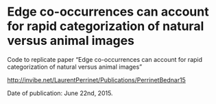 # Edge co-occurrences can account for rapid categorization of natural versus animal images

Code to replicate paper “Edge co-occurrences can account for rapid categorization of natural versus animal images”

http://invibe.net/LaurentPerrinet/Publications/PerrinetBednar15

Date of publication: June 22nd, 2015.
